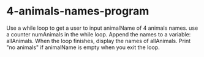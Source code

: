 # 4-animals-names-program
Use a while loop to get a user to input animalName of 4 animals names. use a counter numAnimals in the while loop. Append the names to a variable: allAnimals. When the loop finishes, display the names of allAnimals. Print "no animals" if animalName is empty when you exit the loop.

